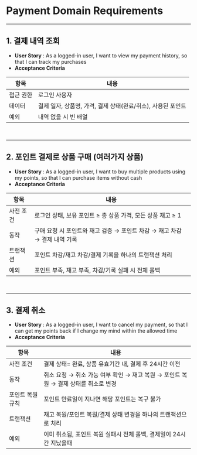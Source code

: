 # Payment Domain Requirements

---

## 1. 결제 내역 조회

- **User Story** : As a logged-in user, I want to view my payment history, so that I can track my purchases
- **Acceptance Criteria**


| **항목**  | **내용** |
| --- | --- |
| 접근 권한 | 로그인 사용자 |
| 데이터 | 결제 일자, 상품명, 가격, 결제 상태(완료/취소), 사용된 포인트 |
| 예외 | 내역 없을 시 빈 배열 |

<br/>

---

## 2. 포인트 결제로 상품 구매 (여러가지 상품)

- **User Story** : As a logged-in user, I want to buy multiple products using my points, so that I can purchase items without cash
- **Acceptance Criteria**


| **항목**  | **내용** |
| --- | --- |
| 사전 조건 | 로그인 상태, 보유 포인트 ≥ 총 상품 가격, 모든 상품 재고 ≥ 1 |
| 동작 | 구매 요청 시 포인트와 재고 검증 → 포인트 차감 → 재고 차감 → 결제 내역 기록 |
| 트랜잭션 | 포인트 차감/재고 차감/결제 기록을 하나의 트랜잭션 처리 |
| 예외 | 포인트 부족, 재고 부족, 차감/기록 실패 시 전체 롤백 |

<br/>

---
## 3. 결제 취소

- **User Story** : As a logged-in user, I want to cancel my payment, so that I can get my points back if I change my mind within the allowed time
- **Acceptance Criteria**


| **항목** | **내용**                                               |
| --- |------------------------------------------------------|
| 사전 조건 | 결제 상태= 완료, 상품 유효기간 내, 결제 후 24시간 이전                   |
| 동작 | 취소 요청 → 취소 가능 여부 확인 → 재고 복원 → 포인트 복원 → 결제 상태를 취소로 변경 |
| 포인트 복원 규칙 | 포인트 만료일이 지나면 해당 포인트는 복구 불가                           |
| 트랜잭션 | 재고 복원/포인트 복원/결제 상태 변경을 하나의 트랜잭션으로 처리                 |
| 예외 | 이미 취소됨, 포인트 복원 실패시 전체 롤백, 결제일이 24시간 지났을때             |